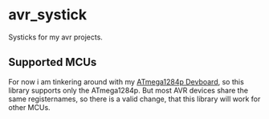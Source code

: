 # avr_systick
Systicks for my avr projects.
## Supported MCUs
For now i am tinkering around with my [ATmega1284p Devboard](https://github.com/chrisgoertz/ATmega1284p_DevBoard),
so this library supports only the ATmega1284p.
But most AVR devices share the same registernames, so there is a valid change,
that this library will work for other MCUs.
